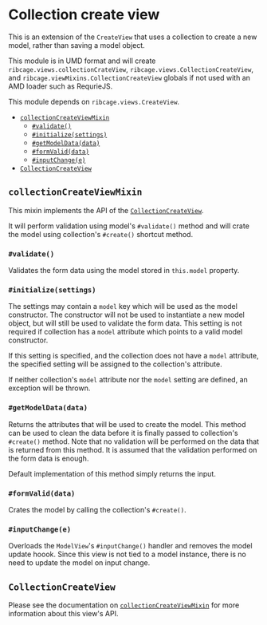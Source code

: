 # <a name="collection-create-view">Collection create view</a>

This is an extension of the `CreateView` that uses a collection to create a new
model, rather than saving a model object.

This module is in UMD format and will create
`ribcage.views.collectionCrateView`, `ribcage.views.CollectionCreateView`, and
`ribcage.viewMixins.CollectionCreateView` globals if not used with an AMD
loader such as RequrieJS.

This module depends on `ribcage.views.CreateView`.

 + [`collectionCreateViewMixin`](#collectioncreateviewmixin)
   - [`#validate()`](#validate)
   - [`#initialize(settings)`](#initialize-settings)
   - [`#getModelData(data)`](#getmodeldata-data)
   - [`#formValid(data)`](#formvalid-data)
   - [`#inputChange(e)`](#inputchange-e)
 + [`CollectionCreateView`](#collectioncreateview)


## <a name="collectioncreateviewmixin">`collectionCreateViewMixin`</a>

This mixin implements the API of the
[`CollectionCreateView`](#collectioncreateview).

It will perform validation using model's `#validate()` method and will crate
the model using collection's `#create()` shortcut method.

### <a name="validate">`#validate()`</a>

Validates the form data using the model stored in `this.model` property.

### <a name="initialize-settings">`#initialize(settings)`</a>

The settings may contain a `model` key which will be used as the model
constructor. The constructor will not be used to instantiate a new model
object, but will still be used to validate the form data. This setting is not
required if collection has a `model` attribute which points to a valid model
constructor.

If this setting is specified, and the collection does not have a `model`
attribute, the specified setting will be assigned to the collection's
attribute.

If neither collection's `model` attribute nor the `model` setting are defined,
an exception will be thrown.

### <a name="getmodeldata-data">`#getModelData(data)`</a>

Returns the attributes that will be used to create the model. This method can
be used to clean the data before it is finally passed to collection's
`#create()` method. Note that no validation will be performed on the data that
is returned from this method. It is assumed that the validation performed on
the form data is enough.

Default implementation of this method simply returns the input.

### <a name="formvalid-data">`#formValid(data)`</a>

Crates the model by calling the collection's `#create()`.

### <a name="inputchange-e">`#inputChange(e)`</a>

Overloads the `ModelView`'s `#inputChange()` handler and removes the model
update hoook. Since this view is not tied to a model instance, there is no need
to update the model on input change.

## <a name="collectioncreateview">`CollectionCreateView`</a>

Please see the documentation on
[`collectionCreateViewMixin`](#collectioncreateviewmixin) for more information
about this view's API.